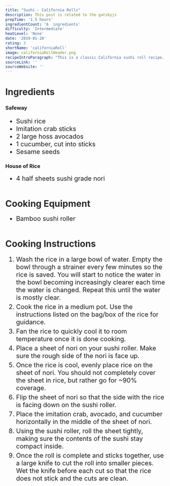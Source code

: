 ```yaml
---
title: "Sushi - California Rolls"
description: This post is related to the gatsbyjs
prepTime: '1.5 hours'
ingredientCount: '6  ingredients'
difficulty: 'Intermediate'
heatLevel: 'None'
date: '2019-01-20'
rating: 3
shortName: 'californiaRoll'
image: californiaRollHeader.png
recipeIntroParagraph: "This is a classic California sushi roll recipe. Doesn't get much easier than this in terms of making sushi. Some folks might not even consider it legitimate sushi because it doesn't contain real fish, but because it was my first attempt at making sushi, I'm gonna count it. Making these rolls gave me a new appreciation for professional sushi chefs. It is very difficult to get the rice to do what you want it to, and shape it perfectly to both look good and keep the contents inside the roll. There were also a few things I didn't include in the preparation that could have given the rolls more flavor, like adding rice vinegar after cooking the rice. Overall, I was happy with the way the rolls turned out."
sourceLink: ''
sourceWebsite: ''
---
```

<h1 style="color: #2B2B2B;">Ingredients</h1>

<h3>Safeway</h3>
<ul style="font-size: 20px;">
    <li>Sushi rice</li>
    <li>Imitation crab sticks</li>
    <li>2 large hoss avocados</li>
    <li>1 cucumber, cut into sticks</li>
    <li>Sesame seeds</li>
</ul>

<h3>House of Rice</h3>
<ul style="font-size: 20px; margin: 0 0 50px 0;">
    <li>4 half sheets sushi grade nori</li>
</ul>

<h1 style="color: #2B2B2B;">Cooking Equipment</h1>
<ul style="font-size: 20px; margin: 0 0 50px 0;">
    <li style="margin: 5px 0;">Bamboo sushi roller</li>
</ul>

<h1 style="color: #2B2B2B;">Cooking Instructions</h1>
<ol style="font-size: 20px" className="cookingInstructionsOL">
    <li style="margin: 5px 0;">Wash the rice in a large bowl of water. Empty the bowl through a strainer every few minutes so the rice is saved. You will start to notice the water in the bowl becoming increasingly clearer each time the water is changed. Repeat this until the water is mostly clear.</li>
    <li style="margin: 5px 0;">Cook the rice in a medium pot. Use the instructions listed on the bag/box of the rice for guidance.</li>
    <li style="margin: 5px 0;">Fan the rice to quickly cool it to room temperature once it is done cooking.</li>
    <li style="margin: 5px 0;">Place a sheet of nori on your sushi roller. Make sure the rough side of the nori is face up.</li>
    <li style="margin: 5px 0;">Once the rice is cool, evenly place rice on the sheet of nori. You should not completely cover the sheet in rice, but rather go for ~90% coverage.</li>
    <li style="margin: 5px 0;">Flip the sheet of nori so that the side with the rice is facing down on the sushi roller.</li>
    <li style="margin: 5px 0;">Place the imitation crab, avocado, and cucumber horizontally in the middle of the sheet of nori.</li>
    <li style="margin: 5px 0;">Using the sushi roller, roll the sheet tightly, making sure the contents of the sushi stay compact inside.</li>
    <li style="margin: 5px 0;">Once the roll is complete and sticks together, use a large knife to cut the roll into smaller pieces. Wet the knife before each cut so that the rice does not stick and the cuts are clean.</li>
</ol>